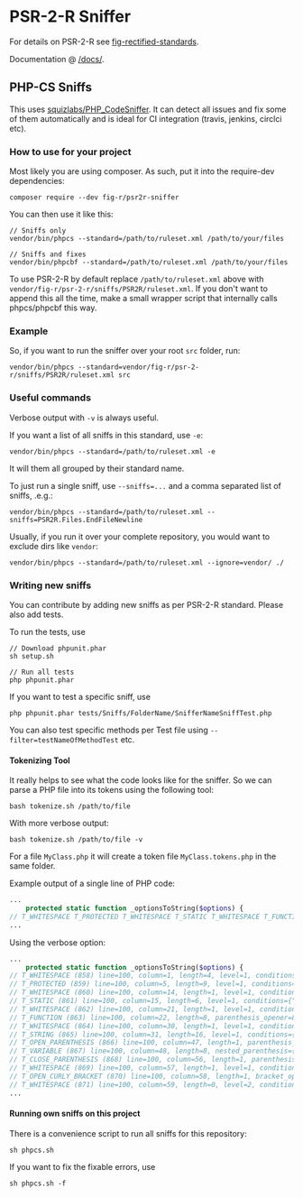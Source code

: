 # PSR-2-R Sniffer
For details on PSR-2-R see [fig-rectified-standards](https://github.com/php-fig-rectified/fig-rectified-standards).

Documentation @ [/docs/](docs).

## PHP-CS Sniffs

This uses [squizlabs/PHP_CodeSniffer](https://github.com/squizlabs/PHP_CodeSniffer/).
It can detect all issues and fix some of them automatically and is ideal for CI integration
(travis, jenkins, circlci etc).


### How to use for your project
Most likely you are using composer. As such, put it into the require-dev dependencies:
```
composer require --dev fig-r/psr2r-sniffer
```

You can then use it like this:
```
// Sniffs only
vendor/bin/phpcs --standard=/path/to/ruleset.xml /path/to/your/files

// Sniffs and fixes
vendor/bin/phpcbf --standard=/path/to/ruleset.xml /path/to/your/files
```
To use PSR-2-R by default replace `/path/to/ruleset.xml` above with `vendor/fig-r/psr-2-r/sniffs/PSR2R/ruleset.xml`.
If you don't want to append this all the time, make a small wrapper script that internally calls phpcs/phpcbf this way.

### Example
So, if you want to run the sniffer over your root `src` folder, run:
```
vendor/bin/phpcs --standard=vendor/fig-r/psr-2-r/sniffs/PSR2R/ruleset.xml src
```

### Useful commands
Verbose output with `-v` is always useful.

If you want a list of all sniffs in this standard, use `-e`:
```
vendor/bin/phpcs --standard=/path/to/ruleset.xml -e
```
It will them all grouped by their standard name.

To just run a single sniff, use `--sniffs=...` and a comma separated list of sniffs, .e.g.:
```
vendor/bin/phpcs --standard=/path/to/ruleset.xml --sniffs=PSR2R.Files.EndFileNewline
```

Usually, if you run it over your complete repository, you would want to exclude dirs like `vendor`:
```
vendor/bin/phpcs --standard=/path/to/ruleset.xml --ignore=vendor/ ./
```

### Writing new sniffs
You can contribute by adding new sniffs as per PSR-2-R standard.
Please also add tests.

To run the tests, use
```
// Download phpunit.phar
sh setup.sh

// Run all tests
php phpunit.phar
```

If you want to test a specific sniff, use
```
php phpunit.phar tests/Sniffs/FolderName/SnifferNameSniffTest.php
```

You can also test specific methods per Test file using `--filter=testNameOfMethodTest` etc.

#### Tokenizing Tool
It really helps to see what the code looks like for the sniffer.
So we can parse a PHP file into its tokens using the following tool:

```
bash tokenize.sh /path/to/file
```

With more verbose output:
```
bash tokenize.sh /path/to/file -v
```

For a file `MyClass.php` it will create a token file `MyClass.tokens.php` in the same folder.

Example output of a single line of PHP code:
```php
...
    protected static function _optionsToString($options) {
// T_WHITESPACE T_PROTECTED T_WHITESPACE T_STATIC T_WHITESPACE T_FUNCTION T_WHITESPACE T_STRING T_OPEN_PARENTHESIS T_VARIABLE T_CLOSE_PARENTHESIS T_WHITESPACE T_OPEN_CURLY_BRACKET T_WHITESPACE
...
```
Using the verbose option:
```php
...
    protected static function _optionsToString($options) {
// T_WHITESPACE (858) line=100, column=1, length=4, level=1, conditions={"9":358}
// T_PROTECTED (859) line=100, column=5, length=9, level=1, conditions={"9":358}
// T_WHITESPACE (860) line=100, column=14, length=1, level=1, conditions={"9":358}
// T_STATIC (861) line=100, column=15, length=6, level=1, conditions={"9":358}
// T_WHITESPACE (862) line=100, column=21, length=1, level=1, conditions={"9":358}
// T_FUNCTION (863) line=100, column=22, length=8, parenthesis_opener=866, parenthesis_closer=868, parenthesis_owner=863, scope_condition=863, scope_opener=870, scope_closer=1002, level=1, conditions={"9":358}
// T_WHITESPACE (864) line=100, column=30, length=1, level=1, conditions={"9":358}
// T_STRING (865) line=100, column=31, length=16, level=1, conditions={"9":358}
// T_OPEN_PARENTHESIS (866) line=100, column=47, length=1, parenthesis_opener=866, parenthesis_owner=863, parenthesis_closer=868, level=1, conditions={"9":358}
// T_VARIABLE (867) line=100, column=48, length=8, nested_parenthesis={"866":868}, level=1, conditions={"9":358}
// T_CLOSE_PARENTHESIS (868) line=100, column=56, length=1, parenthesis_owner=863, parenthesis_opener=866, parenthesis_closer=868, level=1, conditions={"9":358}
// T_WHITESPACE (869) line=100, column=57, length=1, level=1, conditions={"9":358}
// T_OPEN_CURLY_BRACKET (870) line=100, column=58, length=1, bracket_opener=870, bracket_closer=1002, scope_condition=863, scope_opener=870, scope_closer=1002, level=1, conditions={"9":358}
// T_WHITESPACE (871) line=100, column=59, length=0, level=2, conditions={"9":358,"863":337}
...
```

#### Running own sniffs on this project
There is a convenience script to run all sniffs for this repository:
```
sh phpcs.sh
```
If you want to fix the fixable errors, use
```
sh phpcs.sh -f
```
